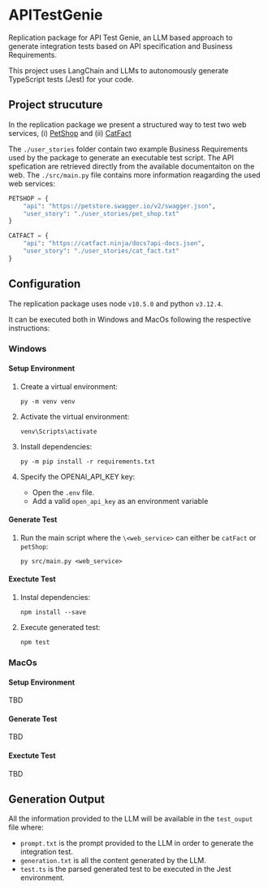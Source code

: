# APITestGenie
Replication package for API Test Genie, an LLM based approach to generate integration tests based on API specification and Business Requirements.

This project uses LangChain and LLMs to autonomously generate TypeScript tests (Jest) for your code.

## Project strucuture

In the replication package we present a structured way to test two web services, (i) [PetShop](https://petstore.swagger.io/) and (ii) [CatFact](https://catfact.ninja/)

The `./user_stories` folder contain two example Business Requirements used by the package to generate an executable test script.
The API spefication are retrieved directly from the available documentaiton on the web. 
The `./src/main.py` file contains more information reagarding the used web services:

```py
PETSHOP = {
    "api": "https://petstore.swagger.io/v2/swagger.json",
    "user_story": "./user_stories/pet_shop.txt"
}

CATFACT = {
    "api": "https://catfact.ninja/docs?api-docs.json",
    "user_story": "./user_stories/cat_fact.txt"
}
```

## Configuration

The replication package uses node `v10.5.0` and python `v3.12.4`. 

It can be executed both in Windows and MacOs following the respective instructions:

### Windows

#### Setup Environment

1. Create a virtual environment:
   ```
   py -m venv venv
   ```

2. Activate the virtual environment:
   ```
   venv\Scripts\activate
   ```

3. Install dependencies:
   ```
   py -m pip install -r requirements.txt
   ```

4. Specify the OPENAI_API_KEY key:
    - Open the `.env` file.
    - Add a valid `open_api_key` as an environment variable

#### Generate Test

1. Run the main script where the `\<web_service>` can either be `catFact` or `petShop`:
   ```
   py src/main.py <web_service>
   ```

#### Exectute Test

1. Instal dependencies:
   ```
   npm install --save
   ```

2. Execute generated test:
   ```
   npm test
   ```

### MacOs

#### Setup Environment

TBD

#### Generate Test

TBD

#### Exectute Test

TBD


## Generation Output

All the information provided to the LLM will be available in the `test_ouput` file where:
- `prompt.txt` is the prompt provided to the LLM in order to generate the integration test.
- `generation.txt` is all the content generated by the LLM.
- `test.ts` is the parsed generated test to be executed in the Jest environment.

